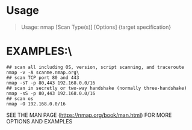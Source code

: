 # Usage
> Usage: nmap [Scan Type(s)] [Options] {target specification}

# EXAMPLES:\
    ## scan all including OS, version, script scanning, and traceroute
    nmap -v -A scanme.nmap.org\
    ## scan TCP port 80 and 443
    nmap -sT -p 80,443 192.168.0.0/16
    ## scan in secretly or two-way handshake (normally three-handshake)
    nmap -sS -p 80,443 192.168.0.0/16
    ## scan os 
    nmap -O 192.168.0.0/16
SEE THE MAN PAGE (https://nmap.org/book/man.html) FOR MORE OPTIONS AND EXAMPLES
